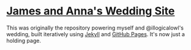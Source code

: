 [James and Anna's Wedding Site](http://www.sheasbythomas.co.uk)
=======

This was originally the repository powering myself and @illogicalowl's wedding, built iteratively using [Jekyll](http://jekyllrb.com/) and [GitHub Pages](https://pages.github.com/). It's now just a holding page.
